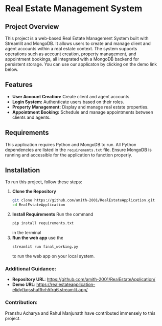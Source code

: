 # Real Estate Management System

## Project Overview
This project is a web-based Real Estate Management System built with Streamlit and MongoDB. It allows users to create and manage client and agent accounts within a real estate context. The system supports operations such as account creation, property management, and appointment bookings, all integrated with a MongoDB backend for persistent storage. You can use our applicaton by clicking on the demo link below.

## Features
- **User Account Creation:** Create client and agent accounts.
- **Login System:** Authenticate users based on their roles.
- **Property Management:** Display and manage real estate properties.
- **Appointment Booking:** Schedule and manage appointments between clients and agents.

## Requirements
This application requires Python and MongoDB to run. All Python dependencies are listed in the `requirements.txt` file. Ensure MongoDB is running and accessible for the application to function properly.

## Installation
To run this project, follow these steps:
1. **Clone the Repository**
   ```bash
   git clone https://github.com/amith-2001/RealEstateApplication.git
   cd RealEstateApplication
   ```
2. **Install Requirements**
   Run the command
   ```bash
   pip install requirements.txt
   ```
    in the terminal
2. **Run the web app**
    use the
   ```bash
   streamlit run final_working.py
   ```
    to run the web app on your local system.


### Additional Guidance:
- **Repository URL**: https://github.com/amith-2001/RealEstateApplication/
- **Demo URL**: https://realestateapplication-elidyfkqsshaffhrh5frq6.streamlit.app/


### Contribution:
Pranshu Acharya and Rahul Manjunath have contributed immensely to this project.

